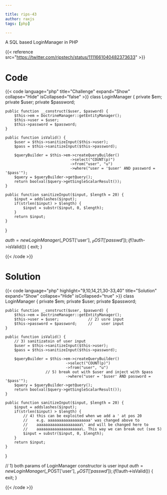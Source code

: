 ```yaml
---

title: rips-43
author: raxjs
tags: [php]

---
```


A SQL based LoginManager in PHP

<!--more-->
{{< reference src="https://twitter.com/ripstech/status/1111661040482373633" >}}

# Code
{{< code language="php"  title="Challenge" expand="Show" collapse="Hide" isCollapsed="false" >}}
class LoginManager {
    private $em;
    private $user;
    private $password;

    public function __construct($user, $pasword) {
        $this->em = DoctrineManager::getEntityManager();
        $this->user = $user;
        $this->password = $password;
    }

    public function isValid() {
        $user = $this->sanitizeInput($this->user);
        $pass = $this->sanitizeInput($this->password);

        $queryBuilder = $this->em->createQueryBuilder()
                                 ->select("COUNT(p)")
                                 ->from("user", "u")
                                 ->where("user = '$user' AND password = '$pass'");
        $query = $queryBuilder->getQuery();
        return boolval($query->getSingleScalarResult());
    }

    public function sanitizeInput($input, $length = 20) {
        $input = addslashes($input);
        if(strlen($input) > $length) {
            $input = substr($input, 0, $length);
        }
        return $input;
    }
}

$auth = new LoginManager($_POST['user'], $_POST['passwd']);
if(!$auth->isValid()) {
    exit;
}

{{< /code >}}

# Solution
{{< code language="php" highlight="9,10,14,21,30-33,40" title="Solution" expand="Show" collapse="Hide" isCollapsed="true" >}}
class LoginManager {
    private $em;
    private $user;
    private $password;

    public function __construct($user, $pasword) {
        $this->em = DoctrineManager::getEntityManager();
        $this->user = $user;             // 2) usre input
        $this->password = $password;     //    user input
    }

    public function isValid() {
        // 3) sanitizatoin of user input
        $user = $this->sanitizeInput($this->user);
        $pass = $this->sanitizeInput($this->password);

        $queryBuilder = $this->em->createQueryBuilder()
                               ->select("COUNT(p)")
                               ->from("user", "u")
                      // 5) break out with $user and inject with $pass
                               ->where("user = '$user' AND password = '$pass'");
        $query = $queryBuilder->getQuery();
        return boolval($query->getSingleScalarResult());
    }

    public function sanitizeInput($input, $length = 20) {
        $input = addslashes($input);
        if(strlen($input) > $length) {
            // 4) this can be exploited when we add a ' at pos 20
            //    e.g. aaaaaaaaaaaaaaaaaaa' was changed above to
            //    aaaaaaaaaaaaaaaaaaaa\' and will be changed here to
            //    aaaaaaaaaaaaaaaaaaaa\. This way we can break out (see 5)
            $input = substr($input, 0, $length);
        }
        return $input;
    }
}

// 1) both params of LoginManager constructor is user input
$auth = new LoginManager($_POST['user'], $_POST['passwd']);
if(!$auth->isValid()) {
    exit;
}

{{< /code >}}
